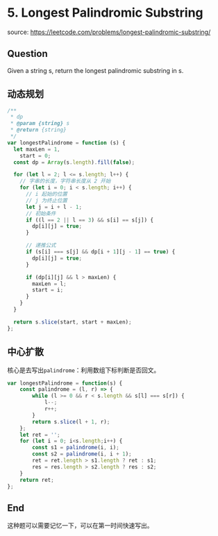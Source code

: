 # 5. Longest Palindromic Substring

source: <https://leetcode.com/problems/longest-palindromic-substring/>

## Question

Given a string s, return the longest palindromic substring in s.

## 动态规划

```js
/**
 * dp
 * @param {string} s
 * @return {string}
 */
var longestPalindrome = function (s) {
  let maxLen = 1,
    start = 0;
  const dp = Array(s.length).fill(false);

  for (let l = 2; l <= s.length; l++) {
    // 字串的长度，字符串长度从 2 开始
    for (let i = 0; i < s.length; i++) {
      // i 起始的位置
      // j 为终止位置
      let j = i + l - 1;
      // 初始条件
      if ((l == 2 || l == 3) && s[i] == s[j]) {
        dp[i][j] = true;
      }

      // 递推公式
      if (s[i] === s[j] && dp[i + 1][j - 1] == true) {
        dp[i][j] = true;
      }

      if (dp[i][j] && l > maxLen) {
        maxLen = l;
        start = i;
      }
    }
  }

  return s.slice(start, start + maxLen);
};
```

## 中心扩散

核心是去写出`palindrome`：利用数组下标判断是否回文。

```js
var longestPalindrome = function(s) {
    const palindrome = (l, r) => {
		while (l >= 0 && r < s.length && s[l] === s[r]) {
			l--;
			r++;
		}
		return s.slice(l + 1, r);
	};
	let ret = '';
	for (let i = 0; i<s.length;i++) {
		const s1 = palindrome(i, i);
		const s2 = palindrome(i, i + 1);
		ret = ret.length > s1.length ? ret : s1;
		res = res.length > s2.length ? res : s2;
	}
	return ret;
};
```

## End

这种题可以需要记忆一下，可以在第一时间快速写出。
